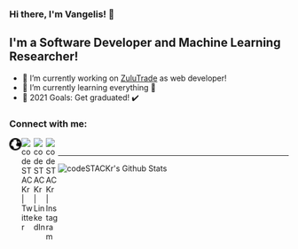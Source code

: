 ### Hi there, I'm Vangelis! 👋

## I'm a Software Developer and Machine Learning Researcher!
- 🔭 I’m currently working on [ZuluTrade][zulu] as web developer!
- 🌱 I’m currently learning everything 🤣
- 🥅 2021 Goals: Get graduated! ✔️

### Connect with me:

[<img align="left" alt="codeSTACKr.com" width="22px" src="https://raw.githubusercontent.com/iconic/open-iconic/master/svg/globe.svg" />][website]
[<img align="left" alt="codeSTACKr | Twitter" width="22px" src="https://cdn.jsdelivr.net/npm/simple-icons@v3/icons/twitter.svg" />][twitter]
[<img align="left" alt="codeSTACKr | LinkedIn" width="22px" src="https://cdn.jsdelivr.net/npm/simple-icons@v3/icons/linkedin.svg" />][linkedin]
[<img align="left" alt="codeSTACKr | Instagram" width="22px" src="https://cdn.jsdelivr.net/npm/simple-icons@v3/icons/instagram.svg" />][instagram]

<br />

---

<img align="left" alt="codeSTACKr's Github Stats" src="https://github-readme-stats.vercel.app/api?username=baggelisp&show_icons=true&hide_border=true" />

[website]: https://baggelisp.github.io/
[zulu]: https://www.zulutrade.com/
[twitter]: https://twitter.com/baggelas
[instagram]: https://www.instagram.com/baggelis_sp/
[linkedin]: https://www.linkedin.com/in/vangelis-spathonis-a16b80146/
